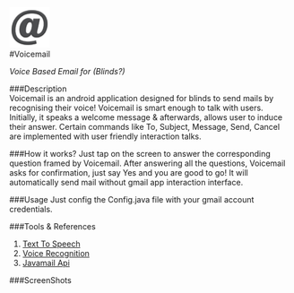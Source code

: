 ![Voicemail Logo](/app/src/main/res/mipmap-hdpi/ic_launcher.png)  
#Voicemail  
  
*Voice Based Email for (Blinds?)*

###Description  
Voicemail is an android application designed for blinds to send mails by recognising their voice! Voicemail is smart enough to talk with users. Initially, it speaks a welcome message & afterwards, allows user to induce their answer. Certain commands like To, Subject, Message, Send, Cancel are implemented with user friendly interaction talks.  
  
###How it works?
Just tap on the screen to answer the corresponding question framed by Voicemail. After answering all the questions, Voicemail asks for confirmation, just say Yes and you are good to go! It will automatically send mail without gmail app interaction interface.  
  
###Usage
Just config the Config.java file with your gmail account credentials.  
  
###Tools & References
1. [Text To Speech](https://github.com/thegenuinegourav/Text-To-Speech-App)
2. [Voice Recognition](https://github.com/thegenuinegourav/Voice-Recognition)
3. [Javamail Api](https://github.com/thegenuinegourav/Android-Email-App-using-Javamail-Api)  
  
  
###ScreenShots  



